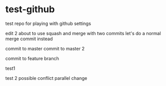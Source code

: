 # test-github
test repo for playing with github settings

edit 2
about to use squash and merge with two commits
let's do a normal merge commit instead

commit to master
commit to master 2

commit to feature branch

test1

test 2
possible conflict parallel change

